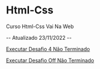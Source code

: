 # Html-Css
 Curso Html-Css Vai Na Web

 -- Atualizado 23/11/2022 --

 <a href="https://gustavos4ntos.github.io/Html-Css/Desafios/dsf4">Executar Desafio 4 Não Terminado</a>

 <a href="https://gustavos4ntos.github.io/Html-Css/Desafios/Off">Executar Desafio Off Não Terminado</a>

